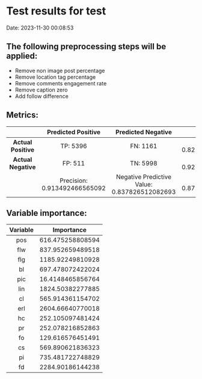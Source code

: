 # Test results for test
Date:  2023-11-30 00:08:53 


 ## The following preprocessing steps will be applied: 
  - Remove non image post percentage 
 - Remove location tag percentage 
 - Remove comments engagement rate 
 - Remove caption zero 
 - Add follow difference 


 ## Metrics:
 | | **Predicted Positive**| **Predicted Negative** | |
 |:--:|:--:|:--:|:--:|
 | **Actual Positive** | TP:  5396  | FN:  1161  | Sensitivity:  0.822937318895837  |
 | **Actual Negative** | FP:  511  | TN:  5998  | Specificity:  0.921493316945767  |
 | | Precision:  0.913492466565092  | Negative Predictive Value:  0.837826512082693  | **Accuracy**:  0.872034287463646  |


 ## Variable importance:
 | Variable | Importance |
 |:--:|:--:|
 |  pos  |  616.475258808594  |
 |  flw  |  837.952659489518  |
 |  flg  |  1185.92249810928  |
 |  bl  |  697.478072422024  |
 |  pic  |  16.4148465856764  |
 |  lin  |  1824.50382277885  |
 |  cl  |  565.914361154702  |
 |  erl  |  2604.66640770018  |
 |  hc  |  252.105097481424  |
 |  pr  |  252.078216852863  |
 |  fo  |  129.616576451491  |
 |  cs  |  569.890621836323  |
 |  pi  |  735.481722748829  |
 |  fd  |  2284.90186144238  |

